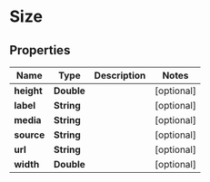 

# Size


## Properties

| Name | Type | Description | Notes |
|------------ | ------------- | ------------- | -------------|
|**height** | **Double** |  |  [optional] |
|**label** | **String** |  |  [optional] |
|**media** | **String** |  |  [optional] |
|**source** | **String** |  |  [optional] |
|**url** | **String** |  |  [optional] |
|**width** | **Double** |  |  [optional] |



